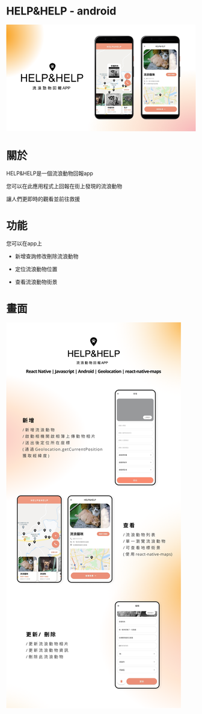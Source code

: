 # HELP&HELP - android

![圖片參考名稱](https://raw.githubusercontent.com/C107165108/animal-app/pic/help%26help.pptx%20(1).png)


# 關於

HELP&HELP是一個流浪動物回報app

您可以在此應用程式上回報在街上發現的流浪動物

讓人們更即時的觀看並前往救援

# 功能
您可以在app上 

- 新增查詢修改刪除流浪動物

- 定位流浪動物位置

- 查看流浪動物街景

# 畫面

![圖片參考名稱](https://raw.githubusercontent.com/C107165108/animal-app/pic/help%24help.png) 
